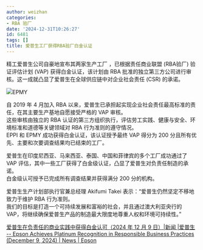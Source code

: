 ```yaml
---
author: weizhan
categories:
- RBA 验厂
date: '2024-12-31T10:26:27'
id: 6481
tags: []
title: 爱普生工厂获得RBA验厂白金认证
---
```


精工爱普生公司自豪地宣布其两家生产工厂 ，已根据责任商业联盟 (RBA验厂) 验证评估计划 (VAP) 获得白金认证，该计划由 RBA
批准的独立第三方公司进行审核。这一成就凸显了爱普生在全球供应链中对企业社会责任 (CSR) 的承诺。

![](https://corporate.epson/en/news/2024/img/241209-2.jpg)EPMY

自 2019 年 4 月加入 RBA 以来，爱普生已承担起实现企业社会责任最高标准的责任，在其主要生产基地自愿接受严格的 VAP 审核。  
这些审核由独立的 RBA 认证的第三方组织执行，评估劳工实践、健康与安全、环境标准和道德等关键领域对 RBA 行为准则的遵守情况。  
EPPI 和 EPMY 成功获得白金认证，该认证授予最终 VAP 得分为 200 分且所有优先、主要和次要调查结果均已结束的工厂。

爱普生在印度尼西亚、马来西亚、泰国、中国和菲律宾的多个工厂成功通过了 VAP 评估，其中一些工厂获得了白金级认证，凸显了爱普生对负责任制造的承诺。  
白金级认可授予已完成所有调查结果并获得满分 200 分的机构。

爱普生生产计划部执行官兼总经理 Akifumi Takei 表示：“爱普生仍然​​坚定不移地致力于维护 RBA 行为准则。  
我们的目标是打造一个可持续发展和富裕的社会，并且通过澳大利亚央行的 VAP，将继续确保爱普生产品的制造最大限度地尊重人权和环境可持续性。”

[爱普生在负责任的商业实践中获得白金认可（2024 年 12 月 9 日）|新闻 |爱普生 -- Epson Achieves Platinum Recognition in Responsible Business Practices (December 9, 2024) | News | Epson](https://corporate.epson/en/news/2024/241209.html)

